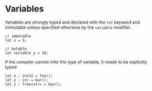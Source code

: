 # Variables
Variables are strongly typed and declared with the `let` keyword 
and immutable unless specified otherwise by the `variable` modifier.
```
// immutable
let x = 5;

// mutable
let variable y = 10;
```
If the compiler cannot infer the type of variable, it needs to be explicitly typed
```
let x : int32 = foo();
let y : str = bar();
let z : Tree<str> = baz();
```
